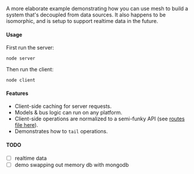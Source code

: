 A more elaborate example demonstrating how you can use mesh to build a system that's decoupled from data
sources. It also happens to be isomorphic, and is setup to support realtime data in the future.

#### Usage

First run the server:

```
node server
```

Then run the client:

```
node client
```

#### Features

- Client-side caching for server requests.
- Models & bus logic can run on any platform.
- Client-side operations are normalized to a semi-funky API (see [routes file here](./bus/api/routes/index.js)).
- Demonstrates how to `tail` operations.

#### TODO

- [ ] realtime data
- [ ] demo swapping out memory db with mongodb
